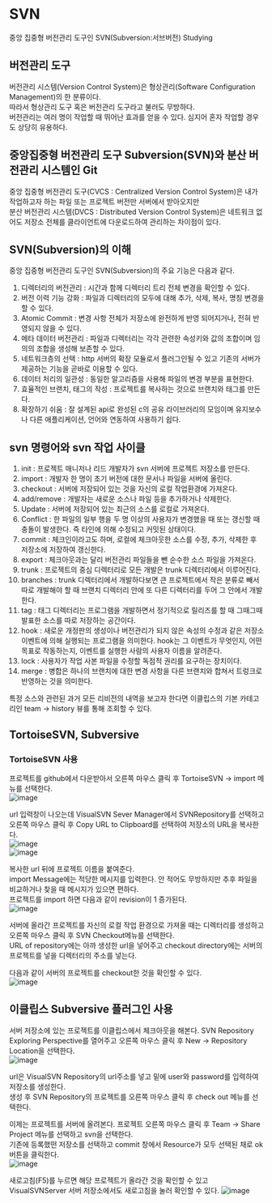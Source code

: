 # SVN
중앙 집중형 버전관리 도구인 SVN(Subversion:서브버전) Studying

## 버전관리 도구

버전관리 시스템(Version Control System)은 형상관리(Software Configuration Management)의 한 분류이다.   
따라서 형상관리 도구 혹은 버전관리 도구라고 불러도 무방하다.  
버전관리는 여러 명이 작업할 때 뛰어난 효과를 얻을 수 있다. 심지어 혼자 작업할 경우도 상당히 유용하다.

## 중앙집중형 버전관리 도구 Subversion(SVN)와 분산 버전관리 시스템인 Git

중앙 집중형 버전관리 도구(CVCS : Centralized Version Control System)은 내가 작업하고자 하는 파일 또는 프로젝트 버전만 서버에서 받아오지만   
분산 버전관리 시스템(DVCS : Distributed Version Control System)은 네트워크 없어도 저장소 전체를 클라이언트에 다운로드하여 관리하는 차이점이 있다.

## SVN(Subversion)의 이해

중앙 집중형 버전관리 도구인 SVN(Subversion)의 주요 기능은 다음과 같다.   

1. 디렉터리의 버전관리 : 시간과 함께 디렉터리 트리 전체 변경을 확인할 수 있다.
2. 버전 이력 기능 강화 : 파일과 디렉터리의 모두에 대해 추가, 삭제, 복사, 명칭 변경을 할 수 있다.
3. Atomic Commit : 변경 사항 전체가 저장소에 완전하게 반영 되어지거나, 전혀 반영되지 않을 수 있다.
4. 메타 데이터 버전관리 : 파일과 디렉터리는 각각 관련한 속성키와 값의 조합이며 임의의 조합을 생성해 보존할 수 있다.
5. 네트워크층의 선택 : http 서버의 확장 모듈로서 플러그인될 수 있고 기존의 서버가 제공하는 기능을 곧바로 이용할 수 있다.
6. 데이터 처리의 일관성 : 동일한 알고리즘을 사용해 파일의 변경 부분을 표현한다.
7. 효율적인 브랜치, 태그의 작성 : 프로젝트를 복사하는 것으로 브랜치와 태그를 만든다.
8. 확장하기 쉬움 : 잘 설계된 api로 완성된 c의 공유 라이브러리의 모임이며 유지보수나 다른 애플리케이션, 언어와 연동하여 사용하기 쉽다.

## svn 명령어와 svn 작업 사이클

1. init : 프로젝트 매니저나 리드 개발자가 svn 서버에 프로젝트 저장소를 만든다.
2. import : 개발자 한 명이 초기 버전에 대한 문서나 파일을 서버에 올린다.
3. checkout : 서버에 저장되어 있는 것을 자신의 로컬 작업환경에 가져온다.
4. add/remove : 개발자는 새로운 소스나 파일 등을 추가하거나 삭제한다.
5. Update : 서버에 저장되어 있는 최근의 소스를 로컬로 가져온다.
6. Conflict : 한 파일의 일부 행을 두 명 이상의 사용자가 변경했을 때 또는 갱신할 때 충돌이 발생한다. 즉 타인에 의해 수정되고 커밋된 상태이다.
7. commit : 체크인이라고도 하며, 로컬에 체크아웃한 소스를 수정, 추가, 삭제한 후 저장소에 저장하여 갱신한다.
8. export : 체크아웃과는 달리 버전관리 파일들을 뺀 순수한 소스 파일을 가져온다.
9. trunk : 프로젝트의 중심 디렉터리로 모든 개발은 trunk 디렉터리에서 이루어진다.
10. branches : trunk 디렉터리에서 개발하다보면 큰 프로젝트에서 작은 분류로 빼서 따로 개발해야 할 때 브랜치 디렉터리 안에 또 다른 디렉터리를 두어 그 안에서 개발한다.
11. tag : 태그 디렉터리는 프로그램을 개발하면서 정기적으로 릴리즈를 할 때 그때그때 발표한 소스를 따로 저장하는 공간이다.
12. hook : 새로운 개정판의 생성이나 버전관리가 되지 않은 속성의 수정과 같은 저장소 이벤트에 의해 실행되는 프로그램을 의미한다. hook는 그 이벤트가 무엇인지, 어떤 목표로 작동하는지, 이벤트를 실행한 사람의 사용자 이름을 알려준다.
13. lock : 사용자가 작업 사본 파일을 수정할 독점적 권리를 요구하는 장치이다.
14. merge : 병합은 하나의 브랜치에 대한 변경 사항을 다른 브랜치와 합쳐서 트렁크로 반영하는 것을 의미한다.

특정 소스와 관련된 과거 모든 리비전의 내역을 보고자 한다면 이클립스의 기본 카테고리인 team -> history 뷰를 통해 조회할 수 있다.

## TortoiseSVN, Subversive 

### TortoiseSVN 사용

프로젝트를 github에서 다운받아서 오른쪽 마우스 클릭 후 TortoiseSVN -> import 메뉴를 선택한다.   
![image](https://user-images.githubusercontent.com/58906858/180745835-96d13d46-00d7-494b-ba3a-ec4b6b33707c.png)

url 입력창이 나오는데 VisualSVN Sever Manager에서 SVNRepository를 선택하고 오른쪽 마우스 클릭 후 Copy URL to Clipboard를 선택하여 저장소의 URL을 복사한다.   
![image](https://user-images.githubusercontent.com/58906858/180746004-2ecd008a-1ce6-4789-9c18-a8f911a75e39.png)   
![image](https://user-images.githubusercontent.com/58906858/180746264-52f4963b-6a18-4c2d-8544-f98ed8f0c99b.png)

복사한 url 뒤에 프로젝트 이름을 붙여준다.   
import Message에는 적당한 메시지를 입력한다. 안 적어도 무방하지만 추후 파일을 비교하거나 찾을 때 메시지가 있으면 편하다.   
프로젝트를 import 하면 다음과 같이 revision이 1 증가된다.   
![image](https://user-images.githubusercontent.com/58906858/180746806-066a3f25-9c95-474c-9fd5-bb82651c316e.png)

서버에 올라간 프로젝트를 자신의 로컬 작업 환경으로 가져올 때는 디렉터리를 생성하고 오른쪽 마우스 클릭 후 SVN Checkout메뉴를 선택한다.   
URL of repository에는 아까 생성한 url을 넣어주고 checkout directory에는 서버의 프로젝트를 넣을 디렉터리의 주소를 넣는다.   

다음과 같이 서버의 프로젝트를 checkout한 것을 확인할 수 있다.   
![image](https://user-images.githubusercontent.com/58906858/180747667-7a86a7d1-481b-49f3-b48a-3106be35073f.png)

## 이클립스 Subversive 플러그인 사용

서버 저장소에 있는 프로젝트를 이클립스에서 체크아웃을 해본다. SVN Repository Exploring Perspective를 열어주고 오른쪽 마우스 클릭 후 New -> Repository Location을 선택한다.   
![image](https://user-images.githubusercontent.com/58906858/180748454-53d90bce-4bd7-4662-ba8e-1673065d72d0.png)

url은 VisualSVN Repository의 url주소를 넣고 밑에 user와 password를 입력하여 저장소를 생성한다.   
생성 후 SVN Repository의 프로젝트를 오른쪽 마우스 클릭 후 check out 메뉴를 선택한다.   
   
이제는 프로젝트를 서버에 올려본다. 프로젝트 오른쪽 마우스 클릭 후 Team -> Share Project 메뉴를 선택하고 svn을 선택한다.   
기존에 등록했떤 저장소를 선택하고 commit 창에서 Resource가 모두 선택된 채로 ok 버튼을 클릭한다.   
![image](https://user-images.githubusercontent.com/58906858/180750101-f7fe08ed-78a7-421e-8fe9-097a10a147d8.png)

새로고침(F5)를 누르면 해당 프로젝트가 올라간 것을 확인할 수 있고 VisualSVNServer 서버 저장소에서도 새로고침을 눌러 확인할 수 있다.
![image](https://user-images.githubusercontent.com/58906858/180750333-091e003f-e76a-4c0f-9169-27b036c68dcd.png)
